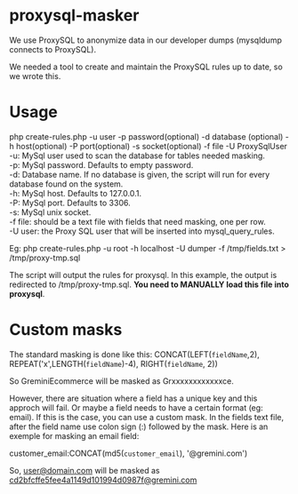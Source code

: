 # proxysql-masker

We use ProxySQL to anonymize data in our developer dumps (mysqldump connects to ProxySQL).

We needed a tool to create and maintain the ProxySQL rules up to date, so we wrote this.

# Usage
php create-rules.php -u user -p password(optional) -d database (optional) -h host(optional) -P port(optional) -s socket(optional) -f file -U ProxySqlUser  
-u: MySql user used to scan the database for tables needed masking.  
-p: MySql password. Defaults to empty password.  
-d: Database name. If no database is given, the script will run for every database found on the system.  
-h: MySql host. Defaults to 127.0.0.1.  
-P: MySql port. Defaults to 3306.  
-s: MySql unix socket.  
-f file: should be a text file with fields that need masking, one per row.  
-U user: the Proxy SQL user that will be inserted into mysql_query_rules.  

Eg: php create-rules.php -u root -h localhost -U dumper -f /tmp/fields.txt > /tmp/proxy-tmp.sql

The script will output the rules for proxysql. In this example, the output is redirected to /tmp/proxy-tmp.sql. **You need to MANUALLY load this file into proxysql**.


# Custom masks

The standard masking is done like this:
CONCAT(LEFT(`fieldName`,2), REPEAT('x',LENGTH(`fieldName`)-4), RIGHT(`fieldName`, 2))

So GreminiEcommerce will be masked as Grxxxxxxxxxxxxce.

However, there are situation where a field has a unique key and this approch will fail. Or maybe a field needs to have a certain format (eg: email). If this is the case, you can use a custom mask. In the fields text file, after the field name use colon sign (:) followed by the mask. Here is an exemple for masking an email field:

customer_email:CONCAT(md5(`customer_email`), '@gremini.com')

So, user@domain.com will be masked as cd2bfcffe5fee4a1149d101994d0987f@gremini.com

